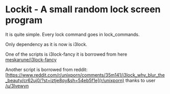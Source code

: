 # Lockit - A small random lock screen program

It is quite simple. Every lock command goes in lock_commands.

Only dependency as it is now is i3lock.

One of the scripts is i3lock-fancy it is borrowed from here [meskarune/i3lock-fancy](https://github.com/meskarune/i3lock-fancy)

Another script is borrowed from reddit: [https://www.reddit.com/r/unixporn/comments/35m141/i3lock_why_blur_the_beauty/cr62uj0/?st=iztje8qy&sh=54eb5f1e](r/unixporn) thanks to user [/u/3lvewyn](https://reddit.com/u/3lvewyn)
